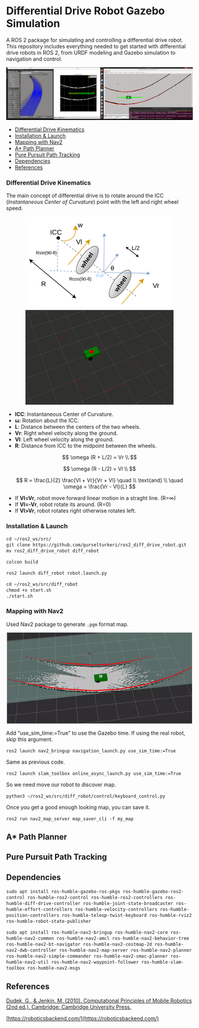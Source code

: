 # Differential Drive Robot Gazebo Simulation
A ROS 2 package for simulating and controlling a differential drive robot. This repository includes everything needed to get started with differential drive robots in ROS 2, from URDF modeling and Gazebo simulation to navigation and control.

<div id="header" align="center">
  <img src="https://raw.githubusercontent.com/gurselturkeri/ros2_diff_drive_robot/main/docs/a.png"/>

</div>




- [Differential Drive Kinematics](#differential_drive_kinematics)
- [Installation & Launch](#installation--launch)
- [Mapping with Nav2](#mapping-with-nav2)
- [A* Path Planner](#a-path-planner)
- [Pure Pursuit Path Tracking](#pure-pursuit-path-tracking)
- [Dependencies](#dependencies)
- [References](#references)

### Differential Drive Kinematics
The main concept of differential drive is to rotate around the ICC (_Instantaneous Center of Curvature_) point with the left and right wheel speed.
<div id="header" align="center">
  <img src="https://raw.githubusercontent.com/gurselturkeri/ros2_diff_drive_robot/main/docs/diff_drive_github.png" width="400"/>
  
  <img src="https://raw.githubusercontent.com/gurselturkeri/ros2_diff_drive_robot/main/docs/rviz_robot.gif" width="400"/>
 </div>

- **ICC**: Instantaneous Center of Curvature.
- **ω**: Rotation about the ICC.
- **L**: Distance between the centers of the two wheels.
- **Vr**: Right wheel velocity along the ground.
- **Vl**: Left wheel velocity along the ground.
- **R**: Distance from ICC to the midpoint between the wheels.


$$
\omega (R + L/2) = Vr \\
$$

$$
\omega (R - L/2) = Vl \\
$$

$$
R = \frac{L}{2} \frac{Vl + Vr}{Vr + Vl} \quad \\
\text{and} \\
\quad \omega = \frac{Vr - Vl}{L}
$$

- If **Vl=Vr**, robot move forward linear motion in a straght line. (R=∞)
- If **Vl=-Vr**, robot rotate its around. (R=0)
- If **Vl>Vr**, robot rotates right otherwise rotates left. 


### Installation & Launch

```
cd ~/ros2_ws/src/
git clone https://github.com/gurselturkeri/ros2_diff_drive_robot.git
mv ros2_diff_drive_robot diff_robot
```
```
colcon build
```
```
ros2 launch diff_robot robot.launch.py
```
```
cd ~/ros2_ws/src/diff_robot
chmod +x start.sh
./start.sh
```



### Mapping with Nav2
Used Nav2 package to generate `.pgm` format map.
<div id="header" align="center">
  <img src="https://raw.githubusercontent.com/gurselturkeri/ros2_diff_drive_robot/main/docs/mapping.gif" width="500"/>
  
 </div>

Add “use_sim_time:=True” to use the Gazebo time. If using the real robot, skip this argument.
```
ros2 launch nav2_bringup navigation_launch.py use_sim_time:=True
```
Same as previous code.
```
ros2 launch slam_toolbox online_async_launch.py use_sim_time:=True
```
So we need move our robot to discover map.
```
python3 ~/ros2_ws/src/diff_robot/control/keyboard_control.py
```
Once you get a good enough looking map, you can save it.
```
ros2 run nav2_map_server map_saver_cli -f my_map
```



## A* Path Planner
## Pure Pursuit Path Tracking

## Dependencies
```
sudo apt install ros-humble-gazebo-ros-pkgs ros-humble-gazebo-ros2-control ros-humble-ros2-control ros-humble-ros2-controllers ros-humble-diff-drive-controller ros-humble-joint-state-broadcaster ros-humble-effort-controllers ros-humble-velocity-controllers ros-humble-position-controllers ros-humble-teleop-twist-keyboard ros-humble-rviz2 ros-humble-robot-state-publisher
```


```
sudo apt install ros-humble-nav2-bringup ros-humble-nav2-core ros-humble-nav2-common ros-humble-nav2-amcl ros-humble-nav2-behavior-tree ros-humble-nav2-bt-navigator ros-humble-nav2-costmap-2d ros-humble-nav2-dwb-controller ros-humble-nav2-map-server ros-humble-nav2-planner ros-humble-nav2-simple-commander ros-humble-nav2-smac-planner ros-humble-nav2-util ros-humble-nav2-waypoint-follower ros-humble-slam-toolbox ros-humble-nav2-msgs
```



## References
[Dudek, G., &#38; Jenkin, M. (2010). Computational Principles of Mobile Robotics (2nd ed.). Cambridge: Cambridge University Press.](https://doi.org/10.1017/CBO9780511780929) 

[https://roboticsbackend.com/](https://roboticsbackend.com/)